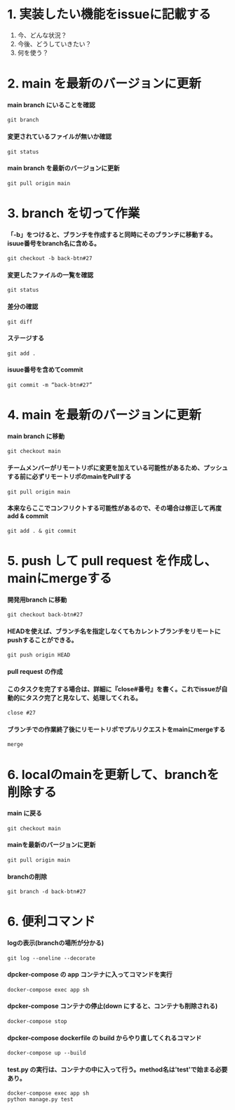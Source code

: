 # 1. 実装したい機能をissueに記載する  
1.  今、どんな状況？
2.  今後、どうしていきたい？
3.  何を使う？  


# 2. main を最新のバージョンに更新
#### main branch にいることを確認
    git branch
#### 変更されているファイルが無いか確認
    git status
#### main branch を最新のバージョンに更新
    git pull origin main  
    
    
# 3. branch を切って作業
#### 「-b」をつけると、ブランチを作成すると同時にそのブランチに移動する。isuue番号をbranch名に含める。
    git checkout -b back-btn#27
#### 変更したファイルの一覧を確認
    git status
#### 差分の確認
    git diff
#### ステージする
    git add .
#### isuue番号を含めてcommit
    git commit -m “back-btn#27”  
    
    
    
# 4. main を最新のバージョンに更新
#### main branch に移動
    git checkout main 
#### チームメンバーがリモートリポに変更を加えている可能性があるため、プッシュする前に必ずリモートリポのmainをPullする
    git pull origin main
#### 本来ならここでコンフリクトする可能性があるので、その場合は修正して再度 add & commit
    git add . & git commit


# 5. push して pull request を作成し、mainにmergeする
#### 開発用branch に移動
    git checkout back-btn#27
#### HEADを使えば、ブランチ名を指定しなくてもカレントブランチをリモートにpushすることができる。
    git push origin HEAD
#### pull request の作成
#### このタスクを完了する場合は、詳細に『close#番号』を書く。これでissueが自動的にタスク完了と見なして、処理してくれる。
    close #27
#### ブランチでの作業終了後にリモートリポでプルリクエストをmainにmergeする  
    merge


# 6. localのmainを更新して、branchを削除する
#### main に戻る
    git checkout main
#### mainを最新のバージョンに更新
    git pull origin main
#### branchの削除
    git branch -d back-btn#27
    
    
# 6. 便利コマンド
#### logの表示(branchの場所が分かる)
    git log --oneline --decorate
    
#### dpcker-compose の app コンテナに入ってコマンドを実行
    docker-compose exec app sh

#### dpcker-compose コンテナの停止(down にすると、コンテナも削除される)
    docker-compose stop
    
#### dpcker-compose dockerfile の build からやり直してくれるコマンド
    docker-compose up --build

#### test.py の実行は、コンテナの中に入って行う。method名は'test'で始まる必要あり。
    docker-compose exec app sh   
    python manage.py test
